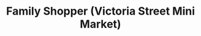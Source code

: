 ---
title: "Family Shopper (Victoria Street Mini Market)"
url: /gillingham/family-shopper-victoria-street-mini-market/
shop: convenience
---